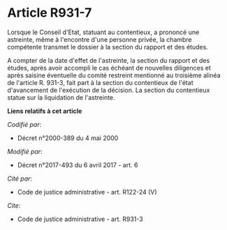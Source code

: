 # Article R931-7

Lorsque le Conseil d'Etat, statuant au contentieux, a prononcé une astreinte, même à l'encontre d'une personne privée, la
chambre compétente transmet le dossier à la section du rapport et des études.

A compter de la date d'effet de l'astreinte, la section du rapport et des études, après avoir accompli le cas échéant de
nouvelles diligences et après saisine éventuelle du comité restreint mentionné au troisième alinéa de l'article R. 931-3,
fait part à la section du contentieux de l'état d'avancement de l'exécution de la décision. La section du contentieux statue
sur la liquidation de l'astreinte.

**Liens relatifs à cet article**

_Codifié par_:

  - Décret n°2000-389 du 4 mai 2000

_Modifié par_:

  - Décret n°2017-493 du 6 avril 2017 - art. 6

_Cité par_:

  - Code de justice administrative - art. R122-24 (V)

_Cite_:

  - Code de justice administrative - art. R931-3
